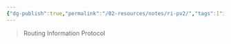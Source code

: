 ```yaml
---
{"dg-publish":true,"permalink":"/02-resources/notes/ri-pv2/","tags":["informatik/netzwerk/protokoll"],"noteIcon":"","updated":"2025-09-10T16:35:33.000+02:00"}
---
```


> Routing Information Protocol